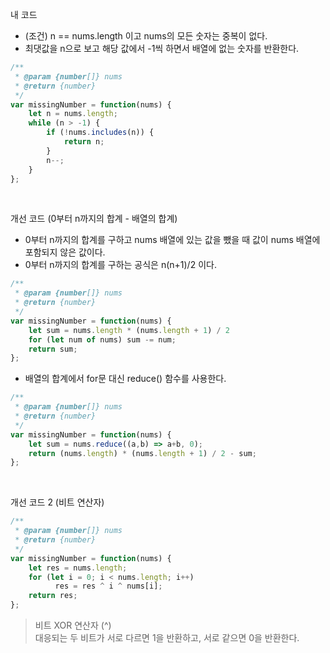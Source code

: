 내 코드
- (조건) n == nums.length 이고 nums의 모든 숫자는 중복이 없다.
- 최댓값을 n으로 보고 해당 값에서 -1씩 하면서 배열에 없는 숫자를 반환한다.
```js
/**
 * @param {number[]} nums
 * @return {number}
 */
var missingNumber = function(nums) {
    let n = nums.length;
    while (n > -1) {
        if (!nums.includes(n)) {
            return n;
        }
        n--;
    }
};
```
<br>

개선 코드 (0부터 n까지의 합계 - 배열의 합계)
- 0부터 n까지의 합계를 구하고 nums 배열에 있는 값을 뺐을 때 값이 nums 배열에 포함되지 않은 값이다.
- 0부터 n까지의 합계를 구하는 공식은 n(n+1)/2 이다.
```js
/**
 * @param {number[]} nums
 * @return {number}
 */
var missingNumber = function(nums) {
    let sum = nums.length * (nums.length + 1) / 2
    for (let num of nums) sum -= num;
    return sum;
};
```
- 배열의 합계에서 for문 대신 reduce() 함수를 사용한다.
```js
/**
 * @param {number[]} nums
 * @return {number}
 */
var missingNumber = function(nums) {
    let sum = nums.reduce((a,b) => a+b, 0);
    return (nums.length) * (nums.length + 1) / 2 - sum;
};
``` 
<br>

개선 코드 2 (비트 연산자)
```js
/**
 * @param {number[]} nums
 * @return {number}
 */
var missingNumber = function(nums) {
    let res = nums.length;
    for (let i = 0; i < nums.length; i++)
		  res = res ^ i ^ nums[i];
    return res;
};
```

> 비트 XOR 연산자 (^)    
> 대응되는 두 비트가 서로 다르면 1을 반환하고, 서로 같으면 0을 반환한다.